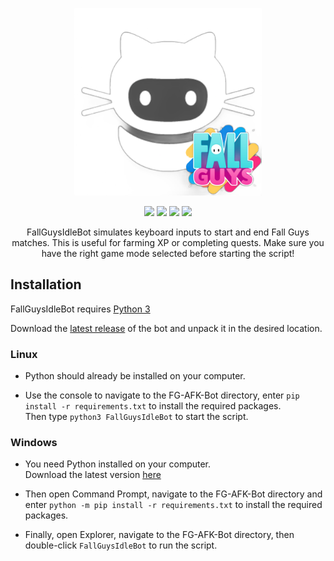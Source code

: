 <p align="center">
  <img src="./icon.png" width="300" height="300">
</p>

<p align="center">
  <img src="https://img.shields.io/badge/Made%20with-Python-1f425f.svg?style=plastic&logo=python&color=3c7cae&labelColor=ffd841&logoColor=3c7cae">
  <img src="https://img.shields.io/badge/license-GPL-brightgreen.svg?style=plastic&logo=GNU&label=License">
  <img src="https://img.shields.io/badge/version-1.0.-blue.svg?style=plastic&logo=GitHub&color=ff5500&label=Version">
  <img src="https://img.shields.io/badge/pynput-blue.svg?style=plastic&logo=PyPy&color=000000&label=Using">
</p>

<p align="center">
FallGuysIdleBot simulates keyboard inputs to start and end Fall Guys matches. This is useful for farming XP or completing quests.
Make sure you have the right game mode selected before starting the script!


## Installation
FallGuysIdleBot requires [Python 3](https://www.python.org/downloads/)

Download the [latest release](https://github.com/kk-dev7/FallGuysIdleBot/releases/) of the bot and unpack it in the desired location.

### Linux 
- Python should already be installed on your computer. 

- Use the console to navigate to the FG-AFK-Bot directory, enter `pip install -r requirements.txt` to install the required packages. \
Then type `python3 FallGuysIdleBot` to start the script.

### Windows
- You need Python installed on your computer. \
Download the latest version [here](https://www.python.org/downloads/) 

- Then open Command Prompt, navigate to the FG-AFK-Bot directory and enter `python -m pip install -r requirements.txt` to install the required packages.

- Finally, open Explorer, navigate to the FG-AFK-Bot directory, then double-click `FallGuysIdleBot` to run the script.
